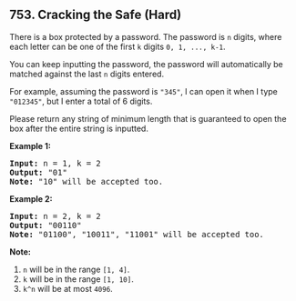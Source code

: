<!--|This file generated by command(leetcode description); DO NOT EDIT.    |-->
<!--+----------------------------------------------------------------------+-->
<!--|@author    Openset <openset.wang@gmail.com>                           |-->
<!--|@link      https://github.com/openset                                 |-->
<!--|@home      https://github.com/openset/leetcode                        |-->
<!--+----------------------------------------------------------------------+-->

## 753. Cracking the Safe (Hard)

<p>
There is a box protected by a password.  The password is <code>n</code> digits, where each letter can be one of the first <code>k</code> digits <code>0, 1, ..., k-1</code>.
</p><p>
You can keep inputting the password, the password will automatically be matched against the last <code>n</code> digits entered.
</p><p>
For example, assuming the password is <code>"345"</code>, I can open it when I type <code>"012345"</code>, but I enter a total of 6 digits.
</p><p>
Please return any string of minimum length that is guaranteed to open the box after the entire string is inputted.
</p>

<p><b>Example 1:</b><br />
<pre>
<b>Input:</b> n = 1, k = 2
<b>Output:</b> "01"
<b>Note:</b> "10" will be accepted too.
</pre>
</p>

<p><b>Example 2:</b><br />
<pre>
<b>Input:</b> n = 2, k = 2
<b>Output:</b> "00110"
<b>Note:</b> "01100", "10011", "11001" will be accepted too.
</pre>
</p>

<p><b>Note:</b><br>
<ol>
<li><code>n</code> will be in the range <code>[1, 4]</code>.</li>
<li><code>k</code> will be in the range <code>[1, 10]</code>.</li>
<li><code>k^n</code> will be at most <code>4096</code>.</li>
</ol>
</p>